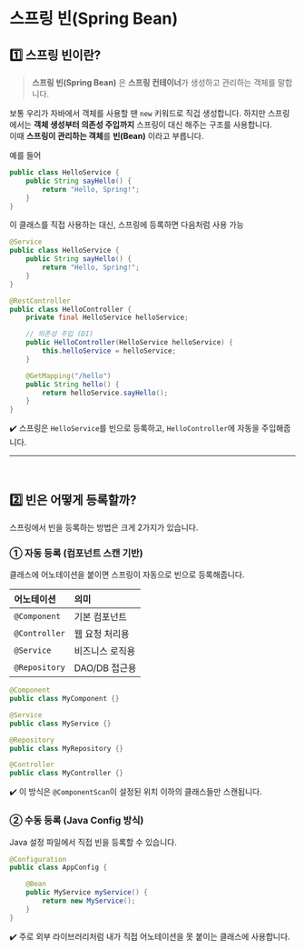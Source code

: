 # 스프링 빈(Spring Bean)

## 1️⃣ 스프링 빈이란?
> **스프링 빈(Spring Bean)** 은 **스프링 컨테이너**가 생성하고 관리하는 객체를 말합니다.

보통 우리가 자바에서 객체를 사용할 땐 `new` 키워드로 직겁 생성합니다. 하지만 스프링에서는 **객체 생성부터 의존성 주입까지** 스프링이 대신 해주는 구조를 사용합니다.  
이때 **스프링이 관리하는 객체**를 **빈(Bean)** 이라고 부릅니다.

예를 들어
```java
public class HelloService {
	public String sayHello() {
		return "Hello, Spring!";
	}
}
```
이 클래스를 직접 사용하는 대신, 스프링에 등록하면 다음처럼 사용 가능
```java
@Service
public class HelloService {
    public String sayHello() {
        return "Hello, Spring!";
    }
}

@RestController
public class HelloController {
    private final HelloService helloService;

    // 의존성 주입 (DI)
    public HelloController(HelloService helloService) {
        this.helloService = helloService;
    }

    @GetMapping("/hello")
    public String hello() {
        return helloService.sayHello();
    }
}
```
✔️ 스프링은 `HelloService`를 빈으로 등록하고, `HelloController`에 자동을 주입해줍니다.

---
<br>

## 2️⃣ 빈은 어떻게 등록할까?
스프링에서 빈을 등록하는 방법은 크게 2가지가 있습니다.

### ① 자동 등록 (컴포넌트 스캔 기반)
클래스에 어노테이션을 붙이면 스프링이 자동으로 빈으로 등록해줍니다.

|어노테이션|의미|
|:---|:---|
|`@Component`|기본 컴포넌트|
|`@Controller`|웹 요청 처리용|
|`@Service`|비즈니스 로직용|
|`@Repository`|DAO/DB 접근용|

```java
@Component
public class MyComponent {}

@Service
public class MyService {}

@Repository
public class MyRepository {}

@Controller
public class MyController {}
```
✔️ 이 방식은 `@ComponentScan`이 설정된 위치 이하의 클래스들만 스캔됩니다.

### ② 수동 등록 (Java Config 방식)
Java 설정 파일에서 직접 빈을 등록할 수 있습니다.

```java
@Configuration
public class AppConfig {

    @Bean
    public MyService myService() {
        return new MyService();
    }
}
```
✔️ 주로 외부 라이브러리처럼 내가 직접 어노테이션을 못 붙이는 클래스에 사용합니다.